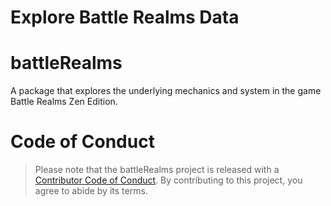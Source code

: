 Explore Battle Realms Data
================

<!-- README.md is generated from README.Rmd. Please edit that file -->

# battleRealms

A package that explores the underlying mechanics and system in the game
Battle Realms Zen Edition.

# Code of Conduct

> Please note that the battleRealms project is released with a
> [Contributor Code of
> Conduct](https://contributor-covenant.org/version/2/0/CODE_OF_CONDUCT.html).
> By contributing to this project, you agree to abide by its terms.
